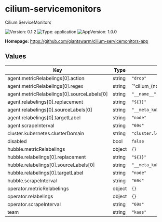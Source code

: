 # cilium-servicemonitors

Cilium ServiceMonitors

![Version: 0.1.2](https://img.shields.io/badge/Version-0.1.2-informational?style=flat-square)
![Type: application](https://img.shields.io/badge/Type-application-informational?style=flat-square)
![AppVersion: 1.0.0](https://img.shields.io/badge/AppVersion-1.0.0-informational?style=flat-square)

**Homepage:** <https://github.com/giantswarm/cilium-servicemonitors-app>

## Values

| Key | Type | Default | Description |
|-----|------|---------|-------------|
| agent.metricRelabelings[0].action | string | `"drop"` |  |
| agent.metricRelabelings[0].regex | string | `"cilium_(node_connectivity_latency_seconds|node_connectivity_status|k8s_client_api_latency_time_seconds_bucket|agent_api_process_time_seconds_bucket|policy_regeneration_time_stats_seconds_bucket)"` |  |
| agent.metricRelabelings[0].sourceLabels[0] | string | `"__name__"` |  |
| agent.relabelings[0].replacement | string | `"${1}"` |  |
| agent.relabelings[0].sourceLabels[0] | string | `"__meta_kubernetes_pod_node_name"` |  |
| agent.relabelings[0].targetLabel | string | `"node"` |  |
| agent.scrapeInterval | string | `"60s"` |  |
| cluster.kubernetes.clusterDomain | string | `"cluster.local"` |  |
| disabled | bool | `false` |  |
| hubble.metricRelabelings | object | `{}` |  |
| hubble.relabelings[0].replacement | string | `"${1}"` |  |
| hubble.relabelings[0].sourceLabels[0] | string | `"__meta_kubernetes_pod_node_name"` |  |
| hubble.relabelings[0].targetLabel | string | `"node"` |  |
| hubble.scrapeInterval | string | `"60s"` |  |
| operator.metricRelabelings | object | `{}` |  |
| operator.relabelings | object | `{}` |  |
| operator.scrapeInterval | string | `"60s"` |  |
| team | string | `"kaas"` |  |
